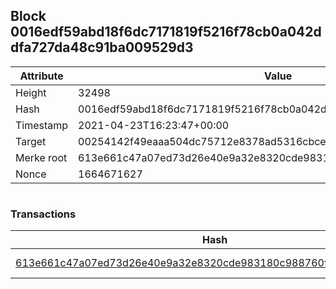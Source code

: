 ## Block 0016edf59abd18f6dc7171819f5216f78cb0a042ddfa727da48c91ba009529d3

Attribute | Value
--- | ---
Height | 32498
Hash | 0016edf59abd18f6dc7171819f5216f78cb0a042ddfa727da48c91ba009529d3
Timestamp | 2021-04-23T16:23:47+00:00
Target | 00254142f49eaaa504dc75712e8378ad5316cbcead634704b3734b6271167cc4
Merke root | 613e661c47a07ed73d26e40e9a32e8320cde983180c988760fccd208a99dc933
Nonce | 1664671627

```

```

### Transactions

Hash | Amount
--- | ---
[613e661c47a07ed73d26e40e9a32e8320cde983180c988760fccd208a99dc933](613e661c47a07ed73d26e40e9a32e8320cde983180c988760fccd208a99dc933.md) | 10.00000000 SKEPTI 

